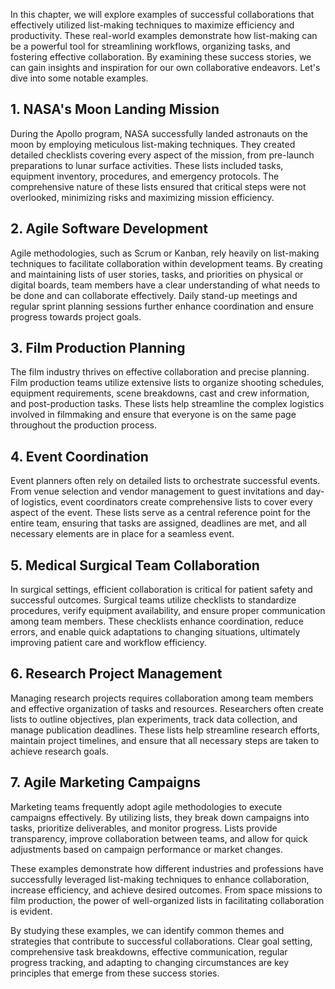 
In this chapter, we will explore examples of successful collaborations that effectively utilized list-making techniques to maximize efficiency and productivity. These real-world examples demonstrate how list-making can be a powerful tool for streamlining workflows, organizing tasks, and fostering effective collaboration. By examining these success stories, we can gain insights and inspiration for our own collaborative endeavors. Let's dive into some notable examples.

**1. NASA's Moon Landing Mission**
----------------------------------

During the Apollo program, NASA successfully landed astronauts on the moon by employing meticulous list-making techniques. They created detailed checklists covering every aspect of the mission, from pre-launch preparations to lunar surface activities. These lists included tasks, equipment inventory, procedures, and emergency protocols. The comprehensive nature of these lists ensured that critical steps were not overlooked, minimizing risks and maximizing mission efficiency.

**2. Agile Software Development**
---------------------------------

Agile methodologies, such as Scrum or Kanban, rely heavily on list-making techniques to facilitate collaboration within development teams. By creating and maintaining lists of user stories, tasks, and priorities on physical or digital boards, team members have a clear understanding of what needs to be done and can collaborate effectively. Daily stand-up meetings and regular sprint planning sessions further enhance coordination and ensure progress towards project goals.

**3. Film Production Planning**
-------------------------------

The film industry thrives on effective collaboration and precise planning. Film production teams utilize extensive lists to organize shooting schedules, equipment requirements, scene breakdowns, cast and crew information, and post-production tasks. These lists help streamline the complex logistics involved in filmmaking and ensure that everyone is on the same page throughout the production process.

**4. Event Coordination**
-------------------------

Event planners often rely on detailed lists to orchestrate successful events. From venue selection and vendor management to guest invitations and day-of logistics, event coordinators create comprehensive lists to cover every aspect of the event. These lists serve as a central reference point for the entire team, ensuring that tasks are assigned, deadlines are met, and all necessary elements are in place for a seamless event.

**5. Medical Surgical Team Collaboration**
------------------------------------------

In surgical settings, efficient collaboration is critical for patient safety and successful outcomes. Surgical teams utilize checklists to standardize procedures, verify equipment availability, and ensure proper communication among team members. These checklists enhance coordination, reduce errors, and enable quick adaptations to changing situations, ultimately improving patient care and workflow efficiency.

**6. Research Project Management**
----------------------------------

Managing research projects requires collaboration among team members and effective organization of tasks and resources. Researchers often create lists to outline objectives, plan experiments, track data collection, and manage publication deadlines. These lists help streamline research efforts, maintain project timelines, and ensure that all necessary steps are taken to achieve research goals.

**7. Agile Marketing Campaigns**
--------------------------------

Marketing teams frequently adopt agile methodologies to execute campaigns effectively. By utilizing lists, they break down campaigns into tasks, prioritize deliverables, and monitor progress. Lists provide transparency, improve collaboration between teams, and allow for quick adjustments based on campaign performance or market changes.

These examples demonstrate how different industries and professions have successfully leveraged list-making techniques to enhance collaboration, increase efficiency, and achieve desired outcomes. From space missions to film production, the power of well-organized lists in facilitating collaboration is evident.

By studying these examples, we can identify common themes and strategies that contribute to successful collaborations. Clear goal setting, comprehensive task breakdowns, effective communication, regular progress tracking, and adapting to changing circumstances are key principles that emerge from these success stories.
